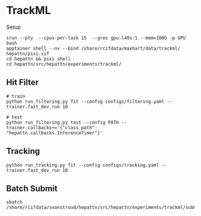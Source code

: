# TrackML

Setup

```shell
srun --pty  --cpus-per-task 15  --gres gpu:l40s:1 --mem=100G -p GPU bash
apptainer shell --nv --bind /share/rcifdata/maxhart/data/trackml/ hepattn/pixi.sif
cd hepattn && pixi shell
cd hepattn/src/hepattn/experiments/trackml/
```

## Hit Filter

```shell
# train
python run_filtering.py fit --config configs/filtering.yaml --trainer.fast_dev_run 10

# test
python run_filtering.py test --config PATH --trainer.callbacks+='{"class_path": "hepattn.callbacks.InferenceTimer"}'
```

## Tracking

```shell
python run_tracking.py fit --config configs/tracking.yaml --trainer.fast_dev_run 10
```


## Batch Submit

```shell
sbatch /share/rcifdata/svanstroud/hepattn/src/hepattn/experiments/trackml/submit_training_hypatia.sh
```

